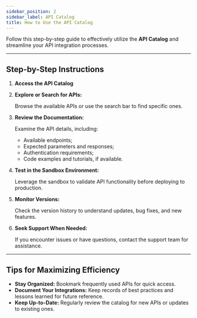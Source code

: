 ```yaml
---
sidebar_position: 2
sidebar_label: API Catalog
title: How to Use the API Catalog
---
```


Follow this step-by-step guide to effectively utilize the **API Catalog** and streamline your API integration processes.

---

## **Step-by-Step Instructions**

1. **Access the API Catalog**
2. **Explore or Search for APIs:**
    
    Browse the available APIs or use the search bar to find specific ones.
    
3. **Review the Documentation:**
    
    Examine the API details, including:
    
    - Available endpoints;
    - Expected parameters and responses;
    - Authentication requirements;
    - Code examples and tutorials, if available.
4. **Test in the Sandbox Environment:**
    
    Leverage the sandbox to validate API functionality before deploying to production.
    
5. **Monitor Versions:**
    
    Check the version history to understand updates, bug fixes, and new features.
    
6. **Seek Support When Needed:**
    
    If you encounter issues or have questions, contact the support team for assistance.
    

---

## **Tips for Maximizing Efficiency**

- **Stay Organized:** Bookmark frequently used APIs for quick access.
- **Document Your Integrations:** Keep records of best practices and lessons learned for future reference.
- **Keep Up-to-Date:** Regularly review the catalog for new APIs or updates to existing ones.